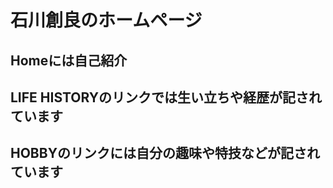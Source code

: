石川創良のホームページ
==================

## Homeには自己紹介
## LIFE HISTORYのリンクでは生い立ちや経歴が記されています
## HOBBYのリンクには自分の趣味や特技などが記されています 
